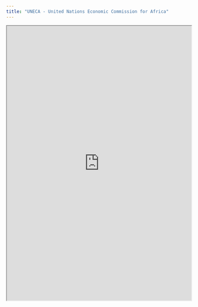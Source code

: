 ```yaml
---
title: "UNECA - United Nations Economic Commission for Africa"
---
```




<iframe height="750" width="100%" src="https://ewelton.github.io/ktest/wiki.html#UNECA%20-%20United%20Nations%20Economic%20Commission%20for%20Africa"></iframe>
